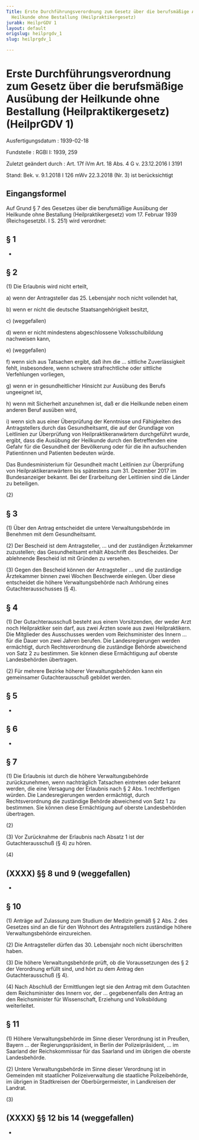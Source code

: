 ```yaml
---
Title: Erste Durchführungsverordnung zum Gesetz über die berufsmäßige Ausübung der
  Heilkunde ohne Bestallung (Heilpraktikergesetz)
jurabk: HeilprGDV 1
layout: default
origslug: heilprgdv_1
slug: heilprgdv_1

---
```


# Erste Durchführungsverordnung zum Gesetz über die berufsmäßige Ausübung der Heilkunde ohne Bestallung (Heilpraktikergesetz) (HeilprGDV 1)

Ausfertigungsdatum
:   1939-02-18

Fundstelle
:   RGBl I: 1939, 259

Zuletzt geändert durch
:   Art. 17f iVm Art. 18 Abs. 4 G v. 23.12.2016 I 3191

Stand: Bek. v. 9.1.2018 I 126 mWv 22.3.2018 (Nr. 3) ist berücksichtigt

## Eingangsformel

Auf Grund § 7 des Gesetzes über die berufsmäßige Ausübung der Heilkunde ohne Bestallung (Heilpraktikergesetz) vom 17. Februar 1939 (Reichsgesetzbl. I S. 251) wird verordnet:


## § 1

-


## § 2

(1) Die Erlaubnis wird nicht erteilt,

a)  wenn der Antragsteller das 25. Lebensjahr noch nicht vollendet hat,


b)  wenn er nicht die deutsche Staatsangehörigkeit besitzt,



c) (weggefallen)

d)  wenn er nicht mindestens abgeschlossene Volksschulbildung nachweisen kann,



e) (weggefallen)

f)  wenn sich aus Tatsachen ergibt, daß ihm die ... sittliche Zuverlässigkeit fehlt, insbesondere, wenn schwere strafrechtliche oder sittliche Verfehlungen vorliegen,


g)  wenn er in gesundheitlicher Hinsicht zur Ausübung des Berufs ungeeignet ist,


h)  wenn mit Sicherheit anzunehmen ist, daß er die Heilkunde neben einem anderen Beruf ausüben wird,


i)  wenn sich aus einer Überprüfung der Kenntnisse und Fähigkeiten des Antragstellers durch das Gesundheitsamt, die auf der Grundlage von Leitlinien zur Überprüfung von Heilpraktikeranwärtern durchgeführt wurde, ergibt, dass die Ausübung der Heilkunde durch den Betreffenden eine Gefahr für die Gesundheit der Bevölkerung oder für die ihn aufsuchenden Patientinnen und Patienten bedeuten würde.



Das Bundesministerium für Gesundheit macht Leitlinien zur Überprüfung von Heilpraktikeranwärtern bis spätestens zum 31. Dezember 2017 im Bundesanzeiger bekannt. Bei der Erarbeitung der Leitlinien sind die Länder zu beteiligen.

(2)


## § 3

(1) Über den Antrag entscheidet die untere Verwaltungsbehörde im Benehmen mit dem Gesundheitsamt.

(2) Der Bescheid ist dem Antragsteller, ... und der zuständigen Ärztekammer zuzustellen; das Gesundheitsamt erhält Abschrift des Bescheides. Der ablehnende Bescheid ist mit Gründen zu versehen.

(3) Gegen den Bescheid können der Antragsteller ... und die zuständige Ärztekammer binnen
zwei Wochen Beschwerde einlegen. Über diese entscheidet die höhere Verwaltungsbehörde              nach Anhörung eines Gutachterausschusses (§ 4).


## § 4

(1) Der Gutachterausschuß besteht aus einem Vorsitzenden, der weder Arzt noch Heilpraktiker sein darf, aus zwei Ärzten sowie aus zwei Heilpraktikern. Die Mitglieder des Ausschusses werden vom
Reichsminister des Innern ...              für die Dauer von zwei Jahren berufen. Die Landesregierungen werden ermächtigt, durch Rechtsverordnung die zuständige Behörde abweichend von Satz 2 zu bestimmen. Sie können diese Ermächtigung auf oberste Landesbehörden übertragen.

(2) Für mehrere Bezirke höherer Verwaltungsbehörden kann ein gemeinsamer Gutachterausschuß gebildet werden.


## § 5

-


## § 6

-


## § 7

(1) Die Erlaubnis ist durch die höhere Verwaltungsbehörde zurückzunehmen, wenn nachträglich Tatsachen eintreten oder bekannt werden, die eine Versagung der Erlaubnis nach § 2 Abs. 1 rechtfertigen würden. Die Landesregierungen werden ermächtigt, durch Rechtsverordnung die zuständige Behörde abweichend von Satz 1 zu bestimmen. Sie können diese Ermächtigung auf oberste Landesbehörden übertragen.

(2)

(3) Vor Zurücknahme der Erlaubnis nach Absatz 1 ist der Gutachterausschuß (§ 4) zu hören.

(4)


## (XXXX) §§ 8 und 9 (weggefallen)

-


## § 10

(1) Anträge auf Zulassung zum Studium der Medizin gemäß § 2 Abs. 2 des Gesetzes sind an die für den Wohnort des Antragstellers zuständige höhere Verwaltungsbehörde einzureichen.

(2) Die Antragsteller dürfen das 30. Lebensjahr noch nicht überschritten haben.

(3) Die höhere Verwaltungsbehörde prüft, ob die Voraussetzungen des § 2 der Verordnung erfüllt sind, und hört zu dem Antrag den Gutachterausschuß (§ 4).

(4) Nach Abschluß der Ermittlungen legt sie den Antrag mit dem Gutachten dem
Reichsminister des Innern              vor, der ... gegebenenfalls den Antrag an den
Reichsminister für Wissenschaft, Erziehung und Volksbildung              weiterleitet.


## § 11

(1) Höhere Verwaltungsbehörde im Sinne dieser Verordnung ist in
Preußen,              Bayern ... der
Regierungspräsident,              in Berlin der
Polizeipräsident,              ... im Saarland der
Reichskommissar für das Saarland              und im übrigen die oberste Landesbehörde.

(2) Untere Verwaltungsbehörde im Sinne dieser Verordnung ist in Gemeinden mit staatlicher Polizeiverwaltung die staatliche Polizeibehörde, im übrigen in Stadtkreisen der
Oberbürgermeister,              in Landkreisen der
Landrat.

(3)


## (XXXX) §§ 12 bis 14 (weggefallen)

-

